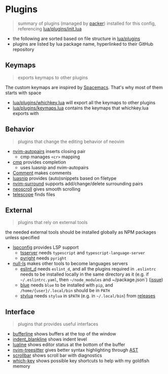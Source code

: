 # Plugins

> summary of plugins (managed by [packer](https://github.com/wbthomason/packer.nvim)) installed for this config, referencing [lua/plugins/init.lua](../lua/plugins/init.lua)

- the following are sorted based on file structure in [lua/plugins](../lua/plugins)
- plugins are listed by lua package name, hyperlinked to their GitHub repository

## Keymaps
> exports keymaps to other plugins

The custom keymaps are inspired by [Spacemacs](https://www.spacemacs.org/). That's why most of them starts with space

- [lua/plugins/whichkey.lua](../lua/plugins/whichkey.lua) will export all the keymaps to other plugins
- [lua/plugins/keymaps.lua](../lua/plugins/keymaps.lua) contains the keymaps that whichkey.lua exports with

## Behavior

> plugins that change the editing behavior of neovim

- [nvim-autopairs](https://github.com/windwp/nvim-autopairs) inserts closing pair
  - cmp manages `<cr>` mapping
- [cmp](https://github.com/hrsh7th/nvim-cmp) provides completion
  - uses luasnip and nvim-autopairs
- [Comment](https://github.com/numToStr/Comment.nvim) makes comments
- [luasnip](https://github.com/L3MON4D3/LuaSnip) provides (auto)snippets based on filetype
- [nvim-surround](https://github.com/kylechui/nvim-surround) supports add/change/delete surrounding pairs
- [neoscroll](https://github.com/karb94/neoscroll.nvim) gives smooth scrolling
- [telescope](https://github.com/nvim-telescope/telescope.nvim) finds files

## External
> plugins that rely on external tools

the needed external tools should be installed globally as NPM packages unless specified

- [lspconfig](https://github.com/neovim/nvim-lspconfig) provides LSP support
  - [tsserver](https://github.com/neovim/nvim-lspconfig/blob/master/doc/server_configurations.md#tsserver) needs `typescript` and `typescript-language-server`
  - [pyright](https://github.com/neovim/nvim-lspconfig/blob/master/doc/server_configurations.md#pyright) needs `pyright`
- [null-ls](https://github.com/jose-elias-alvarez/null-ls.nvim) makes other tools to become languages servers
  - [eslint_d](https://github.com/jose-elias-alvarez/null-ls.nvim/blob/main/doc/BUILTINS.md#eslint_d-2) needs `eslint_d`, and all the plugins required in `.eslintrc` needs to be installed locally in the same directory as it (e.g. if `~/.eslintrc.yaml`, then `~/node_modules` and ~/package.json`) ([issue](https://github.com/eslint/eslint/issues/11914))
  - [blue](https://github.com/jose-elias-alvarez/null-ls.nvim/blob/main/doc/BUILTINS.md#blue) needs `blue` to be installed with `pip`, and `/home/{user}/.local/bin` should be in `PATH`
  - [stylua](https://github.com/jose-elias-alvarez/null-ls.nvim/blob/main/doc/BUILTINS.md#stylua) needs `stylua` in `$PATH` (e.g. in `~/.local/bin`) from [releases](https://github.com/JohnnyMorganz/StyLua/releases)

## Interface
> plugins that provides useful interfaces

- [bufferline](https://github.com/akinsho/bufferline.nvim) shows buffers at the top of the window
- [indent_blankline](https://github.com/lukas-reineke/indent-blankline.nvim) shows indent level
- [lualine](https://github.com/nvim-lualine/lualine.nvim) shows editor status at the bottom of the buffer
- [nvim-treesitter](https://github.com/nvim-treesitter/nvim-treesitter) gives better syntax highlighting through [AST](https://en.wikipedia.org/wiki/Abstract_syntax_tree)
- [scrollbar](https://github.com/petertriho/nvim-scrollbar) shows scroll bar with diagnostics
- [which-key](https://github.com/folke/which-key.nvim) shows possible key shortcuts to help with my goldfish memory

